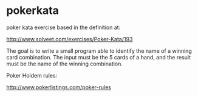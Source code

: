 pokerkata
=========

poker kata exercise based in the definition at: 

http://www.solveet.com/exercises/Poker-Kata/193

The goal is to write a small program able to identify the name of a winning card combination. The input must be the 5 cards
of a hand, and the result must be the name of the winning combination.


Poker Holdem rules: 

http://www.pokerlistings.com/poker-rules



